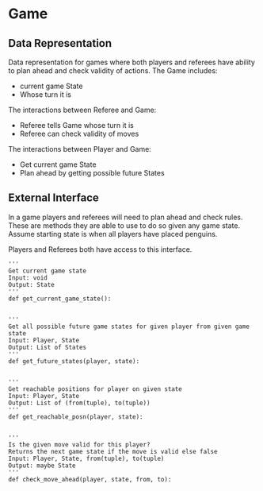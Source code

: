 # Game

## Data Representation
Data representation for games where both players and referees have ability to plan ahead and check validity of actions.
The Game includes:
- current game State
- Whose turn it is

The interactions between Referee and Game:
- Referee tells Game whose turn it is
- Referee can check validity of moves

The interactions between Player and Game:
- Get current game State
- Plan ahead by getting possible future States

## External Interface
In a game players and referees will need to plan ahead and check rules. These are methods they are able to use to do so given any game state. Assume starting state is when all players have placed penguins.

Players and Referees both have access to this interface.

```
'''
Get current game state
Input: void
Output: State
'''
def get_current_game_state():


'''
Get all possible future game states for given player from given game state
Input: Player, State
Output: List of States
'''
def get_future_states(player, state):


'''
Get reachable positions for player on given state
Input: Player, State
Output: List of (from(tuple), to(tuple))
'''
def get_reachable_posn(player, state):


'''
Is the given move valid for this player? 
Returns the next game state if the move is valid else false
Input: Player, State, from(tuple), to(tuple)
Output: maybe State
'''
def check_move_ahead(player, state, from, to):
```
